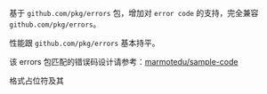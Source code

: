 基于 `github.com/pkg/errors` 包，增加对 `error code` 的支持，完全兼容 `github.com/pkg/errors`。

性能跟 `github.com/pkg/errors` 基本持平。

该 errors 包匹配的错误码设计请参考：[marmotedu/sample-code](https://github.com/marmotedu/sample-code/blob/master/README.md)

格式占位符及其